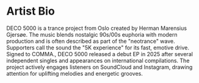 # Artist Bio

DECO 5000 is a trance project from Oslo created by Herman Marensius Gjersøe. The music blends nostalgic 90s/00s euphoria with modern production and is often described as part of the "neotrance" wave. Supporters call the sound the "5K experience" for its fast, emotive drive. Signed to COMMA., DECO 5000 released a debut EP in 2025 after several independent singles and appearances on international compilations. The project actively engages listeners on SoundCloud and Instagram, drawing attention for uplifting melodies and energetic grooves.
